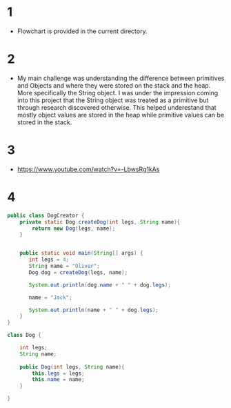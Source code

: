 # 1
* Flowchart is provided in the current directory.

# 2
* My main challenge was understanding the difference between primitives and Objects and where they were stored on the stack and the heap. More specifically the String object. I was under the impression coming into this project that the String object was treated as a primitive but through research discovered otherwise. This helped underestand that mostly object values are stored in the heap while primitive values can be stored in the stack.

# 3
* https://www.youtube.com/watch?v=-LbwsRg1kAs

# 4
```java
public class DogCreator {
    private static Dog createDog(int legs, String name){
        return new Dog(legs, name);
    }


    public static void main(String[] args) {
       int legs = 4;
       String name = "Oliver";
       Dog dog = createDog(legs, name);

       System.out.println(dog.name + " " + dog.legs);

       name = "Jack";

       System.out.println(name + " " + dog.legs);
    }
}

class Dog {

    int legs;
    String name;
    
    public Dog(int legs, String name){
        this.legs = legs;
        this.name = name;
    }

}
```
